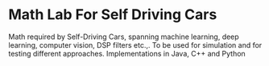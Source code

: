 # Math Lab For Self Driving Cars
Math required by Self-Driving Cars, spanning machine learning, deep learning, computer vision, DSP filters etc.,. To be used for simulation and for testing different approaches.
Implementations in Java, C++ and Python
